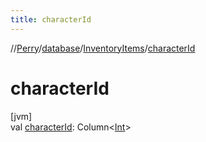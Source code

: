 ```yaml
---
title: characterId
---
```

//[Perry](../../../index.html)/[database](../index.html)/[InventoryItems](index.html)/[characterId](character-id.html)



# characterId



[jvm]\
val [characterId](character-id.html): Column<[Int](https://kotlinlang.org/api/latest/jvm/stdlib/kotlin/-int/index.html)>




